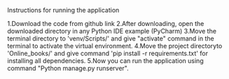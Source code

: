  Instructions for running the application

1.Download the code  from github link
2.After downloading, open the downloaded directory in any Python IDE example (PyCharm)
3.Move the terminal directory to  'venv/Scripts/' and give "activate" command in the terminal to activate the virtual environment.
4.Move  the project directoryto 'Online_books/' and give command  'pip install -r requirements.txt' for installing all dependencies.
5.Now you can run the application using command "Python manage.py runserver".
  
